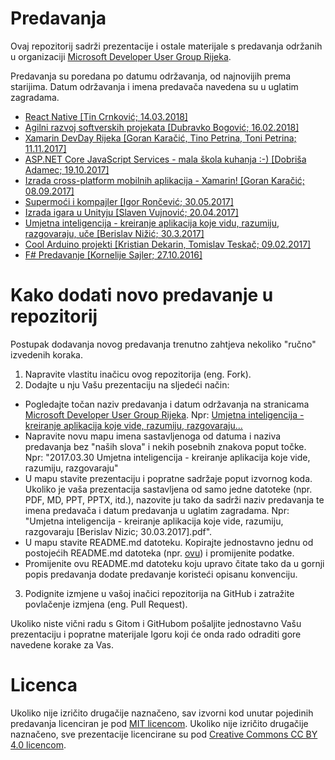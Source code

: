 # Predavanja

Ovaj repozitorij sadrži prezentacije i ostale materijale s predavanja održanih u organizaciji [Microsoft Developer User Group Rijeka](https://www.meetup.com/Microsoft-Developer-User-Group-Rijeka/).

Predavanja su poredana po datumu održavanja, od najnovijih prema starijima. Datum održavanja i imena predavača navedena su u uglatim zagradama.

- [React Native [Tin Crnković; 14.03.2018]](2018.03.14%20React%20Native)
- [Agilni razvoj softverskih projekata [Dubravko Bogović; 16.02.2018]](2018.02.16%20Agilni%20razvoj%20softverskih%20projekata)
- [Xamarin DevDay Rijeka [Goran Karačić, Tino Petrina, Toni Petrina; 11.11.2017]](2017.11.11%20Xamarin%20DevDay%20Rijeka)
- [ASP.NET Core JavaScript Services - mala škola kuhanja :-) [Dobriša Adamec; 19.10.2017]](2017.10.19%20ASP.NET%20Core%20JavaScript%20Services%20-%20mala%20skola%20kuhanja)
- [Izrada cross-platform mobilnih aplikacija - Xamarin! [Goran Karačić; 08.09.2017]](2017.09.08%20Izrada%20cross-platform%20mobilnih%20aplikacija%20-%20Xamarin)
- [Supermoći i kompajler [Igor Rončević; 30.05.2017]](2017.05.30%20Supermoci%20i%20kompajler)
- [Izrada igara u Unityju [Slaven Vujnović; 20.04.2017]](2017.04.20%20Izrada%20igara%20u%20Unityju)
- [Umjetna inteligencija - kreiranje aplikacija koje vidu, razumiju, razgovaraju, uče [Berislav Nižić; 30.3.2017]](2017.03.30%20Umjetna%20inteligencija%20-%20kreiranje%20aplikacija%20koje%20vide%2C%20razumiju%2C%20razgovaraju%2C%20uce)
- [Cool Arduino projekti [Kristian Dekarin, Tomislav Teskač; 09.02.2017]](2017.02.09%20Cool%20Arduino%20projekti)
- [F# Predavanje [Kornelije Sajler; 27.10.2016]](2016.10.27%20F%23%20Predavanje)

# Kako dodati novo predavanje u repozitorij

Postupak dodavanja novog predavanja trenutno zahtjeva nekoliko "ručno" izvedenih koraka.

1. Napravite vlastitu inačicu ovog repozitorija (eng. Fork).
2. Dodajte u nju Vašu prezentaciju na sljedeći način:
  * Pogledajte točan naziv predavanja i datum održavanja na stranicama [Microsoft Developer User Group Rijeka](https://www.meetup.com/Microsoft-Developer-User-Group-Rijeka/). Npr: [Umjetna inteligencija - kreiranje aplikacija koje vide, razumiju, razgovaraju...](https://www.meetup.com/Microsoft-Developer-User-Group-Rijeka/events/238525419/)
  * Napravite novu mapu imena sastavljenoga od datuma i naziva predavanja bez "naših slova" i nekih posebnih znakova poput točke. Npr: "2017.03.30 Umjetna inteligencija - kreiranje aplikacija koje vide, razumiju, razgovaraju"
  * U mapu stavite prezentaciju i popratne sadržaje poput izvornog koda. Ukoliko je vaša prezentacija sastavljena od samo jedne datoteke (npr. PDF, MD, PPT, PPTX, itd.), nazovite ju tako da sadrži naziv predavanja te imena predavača i datum predavanja u uglatim zagradama. Npr: "Umjetna inteligencija - kreiranje aplikacija koje vide, razumiju, razgovaraju [Berislav Nizic; 30.03.2017].pdf".
  * U mapu stavite README.md datoteku. Kopirajte jednostavno jednu od postojećih README.md datoteka (npr. [ovu](2017.02.09%20Cool%20Arduino%20projekti/README.md)) i promijenite podatke.
  * Promijenite ovu README.md datoteku koju upravo čitate tako da u gornji popis predavanja dodate predavanje koristeći opisanu konvenciju.
3. Podignite izmjene u vašoj inačici repozitorija na GitHub i zatražite povlačenje izmjena (eng. Pull Request).

Ukoliko niste vični radu s Gitom i GitHubom pošaljite jednostavno Vašu prezentaciju i popratne materijale Igoru koji će onda rado odraditi gore navedene korake za Vas.


# Licenca

Ukoliko nije izričito drugačije naznačeno, sav izvorni kod unutar pojedinih predavanja licenciran je pod [MIT licencom](LICENSE.txt). Ukoliko nije izričito drugačije naznačeno, sve prezentacije licencirane su pod [Creative Commons CC BY 4.0 licencom](https://creativecommons.org/licenses/by/4.0/).
